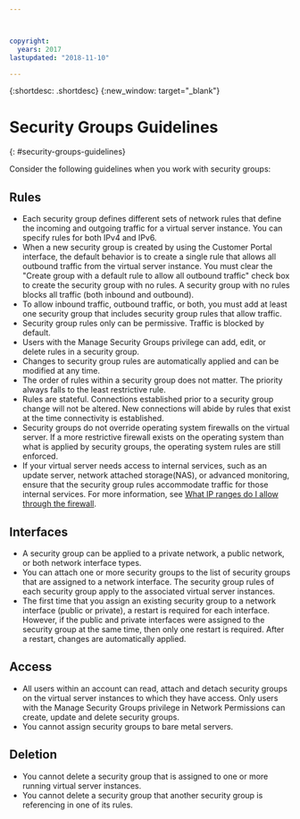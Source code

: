 ```yaml
---



copyright:
  years: 2017
lastupdated: "2018-11-10"

---
```


{:shortdesc: .shortdesc}
{:new_window: target="_blank"}

# Security Groups Guidelines
{: #security-groups-guidelines}

Consider the following guidelines when you work with security groups:

## Rules

* Each security group defines different sets of network rules that define the incoming and outgoing traffic for a virtual server instance. You can specify rules for both IPv4 and IPv6.
* When a new security group is created by using the Customer Portal interface, the default behavior is to create a single rule that allows all outbound traffic from the virtual server instance. You must clear the "Create group with a default rule to allow all outbound traffic" check box to create the security group with no rules. A security group with no rules blocks all traffic (both inbound and outbound).
* To allow inbound traffic, outbound traffic, or both, you must add at least one security group that includes security group rules that allow traffic.
* Security group rules only can be permissive. Traffic is blocked by default.
* Users with the Manage Security Groups privilege can add, edit, or delete rules in a security group.
* Changes to security group rules are automatically applied and can be modified at any time.
* The order of rules within a security group does not matter. The priority always falls to the least restrictive rule.
* Rules are stateful. Connections established prior to a security group change will not be altered. New connections will abide by rules that exist at the time connectivity is established.
* Security groups do not override operating system firewalls on the virtual server. If a more restrictive firewall exists on the operating system than what is applied by security groups, the operating system rules are still enforced.
* If your virtual server needs access to internal services, such as an update server, network attached storage(NAS), or advanced monitoring, ensure that the security group rules accommodate traffic for those internal services. For more information, see [What IP ranges do I allow through the firewall](/docs/infrastructure/hardware-firewall-dedicated?topic=hardware-firewall-dedicated-ibm-cloud-ip-ranges).

## Interfaces

* A security group can be applied to a private network, a public network, or both network interface types.
* You can attach one or more security groups to the list of security groups that are assigned to a network interface. The security group rules of each security group apply to the associated virtual server instances.
* The first time that you assign an existing security group to a network interface (public or private), a restart is required for each interface.  However, if the public and private interfaces were assigned to the security group at the same time, then only one restart is required.  After a restart, changes are automatically applied.

## Access

* All users within an account can read, attach and detach security groups on the virtual server instances to which they have access. Only users with the Manage Security Groups privilege in Network Permissions can create, update and delete security groups.
* You cannot assign security groups to bare metal servers.

## Deletion

* You cannot delete a security group that is assigned to one or more running virtual server instances.
* You cannot delete a security group that another security group is referencing in one of its rules.
